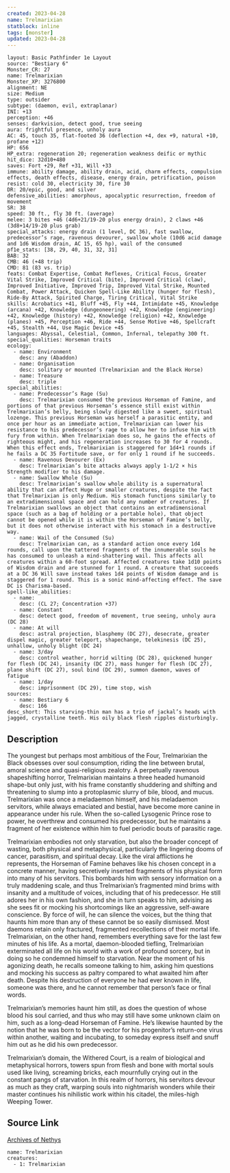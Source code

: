 ```yaml
---
created: 2023-04-28
name: Trelmarixian
statblock: inline
tags: [monster]
updated: 2023-04-28
---
```

```statblock
layout: Basic Pathfinder 1e Layout
source: "Bestiary 6"
Monster_CR: 27
name: Trelmarixian
Monster_XP: 3276800
alignment: NE
size: Medium
type: outsider
subtype: (daemon, evil, extraplanar)
INI: +13
perception: +46
senses: darkvision, detect good, true seeing
aura: frightful presence, unholy aura
AC: 45, touch 35, flat-footed 36 (deflection +4, dex +9, natural +10, profane +12)
HP: 656
HP_extra: regeneration 20; regeneration weakness deific or mythic
hit_dice: 32d10+480
saves: Fort +29, Ref +31, Will +33
immune: ability damage, ability drain, acid, charm effects, compulsion effects, death effects, disease, energy drain, petrification, poison
resist: cold 30, electricity 30, fire 30
DR: 20/epic, good, and silver
defensive_abilities: amorphous, apocalyptic resurrection, freedom of movement
SR: 38
speed: 30 ft., fly 30 ft. (average)
melee: 3 bites +46 (4d6+21/19-20 plus energy drain), 2 claws +46 (3d8+14/19-20 plus grab)
special_attacks: energy drain (1 level, DC 36), fast swallow, predecessor’s rage, ravenous devourer, swallow whole (10d6 acid damage and 1d6 Wisdom drain, AC 15, 65 hp), wail of the consumed
pf1e_stats: [38, 29, 40, 31, 32, 31]
BAB: 32
CMB: 46 (+48 trip)
CMD: 81 (83 vs. trip)
feats: Combat Expertise, Combat Reflexes, Critical Focus, Greater Vital Strike, Improved Critical (bite), Improved Critical (claw), Improved Initiative, Improved Trip, Improved Vital Strike, Mounted Combat, Power Attack, Quicken Spell-Like Ability (hunger for flesh), Ride-By Attack, Spirited Charge, Tiring Critical, Vital Strike
skills: Acrobatics +41, Bluff +45, Fly +44, Intimidate +45, Knowledge (arcana) +42, Knowledge (dungeoneering) +42, Knowledge (engineering) +42, Knowledge (history) +42, Knowledge (religion) +42, Knowledge (planes) +45, Perception +46, Ride +44, Sense Motive +46, Spellcraft +45, Stealth +44, Use Magic Device +45
languages: Abyssal, Celestial, Common, Infernal, telepathy 300 ft.
special_qualities: Horseman traits
ecology:
  - name: Environment
    desc: any (Abaddon)
  - name: Organisation
    desc: solitary or mounted (Trelmarixian and the Black Horse)
  - name: Treasure
    desc: triple
special_abilities:
  - name: Predecessor’s Rage (Su)
    desc: Trelmarixian consumed the previous Horseman of Famine, and portions of that previous Horseman’s essence still exist within Trelmarixian’s belly, being slowly digested like a sweet, spiritual lozenge. This previous Horseman was herself a parasitic entity, and once per hour as an immediate action, Trelmarixian can lower his resistance to his predecessor’s rage to allow her to infuse him with fury from within. When Trelmarixian does so, he gains the effects of righteous might, and his regeneration increases to 30 for 4 rounds. When this effect ends, Trelmarixian is staggered for 1d4+1 rounds if he fails a DC 35 Fortitude save, or for only 1 round if he succeeds.
  - name: Ravenous Devourer (Ex)
    desc: Trelmarixian’s bite attacks always apply 1-1/2 × his Strength modifier to his damage.
  - name: Swallow Whole (Su)
    desc: Trelmarixian’s swallow whole ability is a supernatural ability that can affect Huge or smaller creatures, despite the fact that Trelmarixian is only Medium. His stomach functions similarly to an extradimensional space and can hold any number of creatures. If Trelmarixian swallows an object that contains an extradimensional space (such as a bag of holding or a portable hole), that object cannot be opened while it is within the Horseman of Famine’s belly, but it does not otherwise interact with his stomach in a destructive way.
  - name: Wail of the Consumed (Su)
    desc: Trelmarixian can, as a standard action once every 1d4 rounds, call upon the tattered fragments of the innumerable souls he has consumed to unleash a mind-shattering wail. This affects all creatures within a 60-foot spread. Affected creatures take 1d10 points of Wisdom drain and are stunned for 1 round. A creature that succeeds at a DC 36 Will save instead takes 1d4 points of Wisdom damage and is staggered for 1 round. This is a sonic mind-affecting effect. The save DC is Charisma-based.
spell-like_abilities:
  - name:
    desc: (CL 27; Concentration +37)
  - name: Constant
    desc: detect good, freedom of movement, true seeing, unholy aura (DC 28)
  - name: At will
    desc: astral projection, blasphemy (DC 27), desecrate, greater dispel magic, greater teleport, shapechange, telekinesis (DC 25), unhallow, unholy blight (DC 24)
  - name: 3/day
    desc: control weather, horrid wilting (DC 28), quickened hunger for flesh (DC 24), insanity (DC 27), mass hunger for flesh (DC 27), plane shift (DC 27), soul bind (DC 29), summon daemon, waves of fatigue
  - name: 1/day
    desc: imprisonment (DC 29), time stop, wish
sources:
  - name: Bestiary 6
    desc: 166
desc_short: This starving-thin man has a trio of jackal’s heads with jagged, crystalline teeth. His oily black flesh ripples disturbingly.
```
## Description
The youngest but perhaps most ambitious of the Four, Trelmarixian the Black obsesses over soul consumption, riding the line between brutal, amoral science and quasi-religious zealotry. A perpetually ravenous shapeshifting horror, Trelmarixian maintains a three headed humanoid shape-but only just, with his frame constantly shuddering and shifting and threatening to slump into a protoplasmic slurry of bile, blood, and mucus. Trelmarixian was once a meladaemon himself, and his meladaemon servitors, while always emaciated and bestial, have become more canine in appearance under his rule. When the so-called Lysogenic Prince rose to power, he overthrew and consumed his predecessor, but he maintains a fragment of her existence within him to fuel periodic bouts of parasitic rage. 

Trelmarixian embodies not only starvation, but also the broader concept of wasting, both physical and metaphysical, particularly the lingering dooms of cancer, parasitism, and spiritual decay. Like the viral afflictions he represents, the Horseman of Famine behaves like his chosen concept in a concrete manner, having secretively inserted fragments of his physical form into many of his servitors. This bombards him with sensory information on a truly maddening scale, and thus Trelmarixian’s fragmented mind brims with insanity and a multitude of voices, including that of his predecessor. He still adores her in his own fashion, and she in turn speaks to him, advising as she sees fit or mocking his shortcomings like an aggressive, self-aware conscience. By force of will, he can silence the voices, but the thing that haunts him more than any of these cannot be so easily dismissed. Most daemons retain only fractured, fragmented recollections of their mortal life. Trelmarixian, on the other hand, remembers everything save for the last few minutes of his life. As a mortal, daemon-blooded tiefling, Trelmarixian exterminated all life on his world with a work of profound sorcery, but in doing so he condemned himself to starvation. Near the moment of his agonizing death, he recalls someone talking to him, asking him questions and mocking his success as paltry compared to what awaited him after death. Despite his destruction of everyone he had ever known in life, someone was there, and he cannot remember that person’s face or final words. 

Trelmarixian’s memories haunt him still, as does the question of whose blood his soul carried, and thus who may still have some unknown claim on him, such as a long-dead Horseman of Famine. He’s likewise haunted by the notion that he was born to be the vector for his progenitor’s return-one virus within another, waiting and incubating, to someday express itself and snuff him out as he did his own predecessor. 

Trelmarixian’s domain, the Withered Court, is a realm of biological and metaphysical horrors, towers spun from flesh and bone with mortal souls used like living, screaming bricks, each mournfully crying out in the constant pangs of starvation. In this realm of horrors, his servitors devour as much as they craft, warping souls into nightmarish wonders while their master continues his nihilistic work within his citadel, the miles-high Weeping Tower.
## Source Link
[Archives of Nethys](https://aonprd.com/MonsterDisplay.aspx?ItemName=Trelmarixian)
```encounter-table
name: Trelmarixian
creatures:
  - 1: Trelmarixian
```
